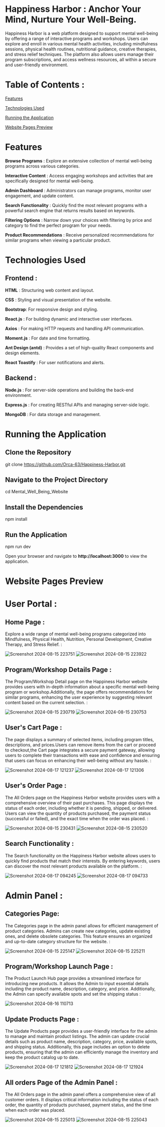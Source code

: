# Happiness Harbor : Anchor Your Mind, Nurture Your Well-Being.
Happiness Harbor is a web platform designed to support mental well-being by offering a range of interactive programs and workshops. 
Users can explore and enroll in various mental health activities, including mindfulness sessions, physical health routines, nutritional guidance, creative therapies, and stress relief techniques. 
The platform also allows users manage their program subscriptions, and access wellness resources, all within a secure and user-friendly environment.


# Table of Contents : 
[Features](#Features)


[Technologies Used](#Technologies-Used)


[Running the Application](#Running-the-Application)


[Website Pages Preview](#Website-Pages-Preview)



# Features
**Browse Programs** : Explore an extensive collection of mental well-being programs across various categories.


**Interactive Content** : Access engaging workshops and activities that are specifically designed for mental well-being.


**Admin Dashboard** : Administrators can manage programs, monitor user engagement, and update content.


**Search Functionality** : Quickly find the most relevant programs with a powerful search engine that returns results based on keywords.


**Filtering Options** : Narrow down your choices with filtering by price and category to find the perfect program for your needs.


**Product Recommendations** : Receive personalized recommendations for similar programs when viewing a particular product.




# Technologies Used 


## Frontend :


**HTML**  : Structuring web content and layout.


**CSS** : Styling and visual presentation of the website.


**Bootstrap**: For responsive design and styling.


**React.js** : For building dynamic and interactive user interfaces.


**Axios** : For making HTTP requests and handling API communication.


**Moment.js** : For date and time formatting.


**Ant Design (antd)** : Provides a set of high-quality React components and design elements.


**React Toastify** : For user notifications and alerts.




## Backend : 


**Node.js** : For server-side operations and building the back-end environment.


**Express.js** : For creating RESTful APIs and managing server-side logic.


**MongoDB** : For data storage and management.




# Running the Application



## Clone the Repository


git clone https://github.com/Orca-63/Happiness-Harbor.git



## Navigate to the Project Directory 


cd Mental_Well_Being_Website



## Install the Dependencies 


npm install



## Run the Application


npm run dev 



Open your browser and navigate to **http://localhost:3000** to view the application.




# Website Pages Preview 



# User Portal : 



## Home Page : 

Explore a wide range of mental well-being programs categorized into Mindfulness, Physical Health, Nutrition, Personal Development, Creative Therapy, and Stress Relief. : 



![Screenshot 2024-08-15 223751](https://github.com/user-attachments/assets/a9ef0846-8b7e-4a76-86a8-ee0ba920b783)
![Screenshot 2024-08-15 223922](https://github.com/user-attachments/assets/6527f06d-3c82-474e-8bf8-e3ce41ecb588)












## Program/Workshop Details Page : 

The Program/Workshop Detail page on the Happiness Harbor website provides users with in-depth information about a specific mental well-being program or workshop.Additionally, the page offers recommendations for similar programs, enhancing the user experience by suggesting relevant content based on the current selection. : 




![Screenshot 2024-08-15 230719](https://github.com/user-attachments/assets/dfb22644-88ef-45e1-8e29-faf9db6edd3f)
![Screenshot 2024-08-15 230753](https://github.com/user-attachments/assets/51565b34-e93a-4639-b431-a13d3df51b65)










## User's Cart Page :

The page displays a summary of selected items, including program titles, descriptions, and prices.Users can remove items from the cart or proceed to checkout,the Cart page integrates a secure payment gateway, allowing users to complete their transactions with ease and confidence  and ensuring that users can focus on enhancing their well-being without any hassle. : 




![Screenshot 2024-08-17 121237](https://github.com/user-attachments/assets/90855f6b-3c64-4779-9781-8a2f3bb344b4)
![Screenshot 2024-08-17 121306](https://github.com/user-attachments/assets/088ea47b-b0d2-4d28-8899-e927a95e9825)












## User's Order Page :

The All Orders page on the Happiness Harbor website provides users with a comprehensive overview of their past purchases. This page displays the status of each order, including whether it is pending, shipped, or delivered. Users can view the quantity of products purchased, the payment status (successful or failed), and the exact time when the order was placed. : 




![Screenshot 2024-08-15 230431](https://github.com/user-attachments/assets/ec940d6f-72c7-47ab-a868-2a93fa60903c)
![Screenshot 2024-08-15 230520](https://github.com/user-attachments/assets/9f9fae2f-6381-4279-a231-8800de48eaba)









## Search Functionality :

The Search functionality on the Happiness Harbor website allows users to quickly find products that match their interests. By entering keywords, users can discover the most relevant products available on the platform. : 




![Screenshot 2024-08-17 094245](https://github.com/user-attachments/assets/97980442-ed86-44af-adb6-ba85da116154)
![Screenshot 2024-08-17 094733](https://github.com/user-attachments/assets/b642f0f5-d796-4a72-8b50-f1e7c1da08cd)









# Admin Panel : 




## Categories Page: 

The Categories page in the admin panel allows for efficient management of product categories. Admins can create new categories, update existing ones, and delete obsolete categories. This feature ensures an organized and up-to-date category structure for the website. :  




![Screenshot 2024-08-15 225147](https://github.com/user-attachments/assets/2f4ab1a0-4d9d-463f-b496-c1f1fe3676d6)
![Screenshot 2024-08-15 225211](https://github.com/user-attachments/assets/aaf5d71a-34db-4532-9d13-4b87fe98e3f2)











## Program/Workshop Launch Page : 

The Product Launch Hub page provides a streamlined interface for introducing new products. It allows the Admin to input essential details including the product name, description, category, and price. Additionally, the Admin can specify available spots and set the shipping status :




![Screenshot 2024-08-16 110713](https://github.com/user-attachments/assets/7adfa546-f503-426e-a6be-7d808d63b1e2)











## Update Products Page : 

The Update Products page provides a user-friendly interface for the admin to manage and maintain product listings. The admin can update crucial details such as product name, description, category, price, available spots, and shipping status. Additionally, this page includes an option to delete products, ensuring that the admin can efficiently manage the inventory and keep the product catalog up to date.




![Screenshot 2024-08-17 121812](https://github.com/user-attachments/assets/e160090c-ade1-4fe4-a4af-6f8e3b23a077)
![Screenshot 2024-08-17 121924](https://github.com/user-attachments/assets/8c4ae32e-5a68-4fc4-bd49-5ba5251aaa19)











## All orders Page of the Admin Panel : 

The All Orders page in the admin panel offers a comprehensive view of all customer orders. It displays critical information including the status of each order, the quantity of products purchased, payment status, and the time when each order was placed.



![Screenshot 2024-08-15 225013](https://github.com/user-attachments/assets/6b69b59e-1b27-4163-b738-337f2265de79)
![Screenshot 2024-08-15 225043](https://github.com/user-attachments/assets/53d4e395-7313-46cc-bf88-3d86dc3dc135)


















